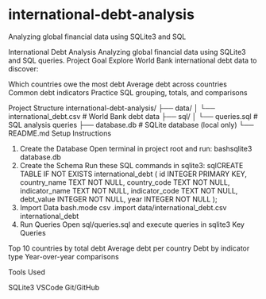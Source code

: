 # international-debt-analysis
Analyzing global financial data using SQLite3 and SQL

International Debt Analysis
Analyzing global financial data using SQLite3 and SQL queries.
Project Goal
Explore World Bank international debt data to discover:

Which countries owe the most debt
Average debt across countries
Common debt indicators
Practice SQL grouping, totals, and comparisons

Project Structure
international-debt-analysis/
├── data/
│   └── international_debt.csv    # World Bank debt data
├── sql/
│   └── queries.sql               # SQL analysis queries
├── database.db                   # SQLite database (local only)
└── README.md
Setup Instructions
1. Create the Database
Open terminal in project root and run:
bashsqlite3 database.db
2. Create the Schema
Run these SQL commands in sqlite3:
sqlCREATE TABLE IF NOT EXISTS international_debt (
    id INTEGER PRIMARY KEY,
    country_name TEXT NOT NULL,
    country_code TEXT NOT NULL,
    indicator_name TEXT NOT NULL,
    indicator_code TEXT NOT NULL,
    debt_value INTEGER NOT NULL,
    year INTEGER NOT NULL
);
3. Import Data
bash.mode csv
.import data/international_debt.csv international_debt
4. Run Queries
Open sql/queries.sql and execute queries in sqlite3
Key Queries

Top 10 countries by total debt
Average debt per country
Debt by indicator type
Year-over-year comparisons

Tools Used

SQLite3
VSCode
Git/GitHub

